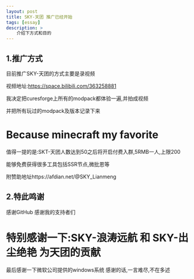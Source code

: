 ```yaml
---
layout: post
title: SKY-天团 推广已经开始
tags: [essay]
description: >
    介绍下方式和目的
---
```


## 1.推广方式
目前推广SKY-天团的方式主要是录视频

视频地址:https://space.bilibili.com/363258881

我决定把curesforge上所有的modpack都体验一遍,并拍成视频

并把所有玩过的modpack及版本记录下来

# Because minecraft my favorite

值得一提的是:SKT-天团人数达到50之后将开启付费入群,5RMB一人,上限200

能够免费获得很多工具包括SSR节点,微批恩等

附赞助地址https://afdian.net/@SKY_Lianmeng


## 2.特此鸣谢
感谢GitHub
感谢我的支持者们
# 特别感谢一下:SKY-浪涛远航 和 SKY-出尘绝艳 为天团的贡献
最后感谢一下微软公司提供的windows系统
感谢的话,一言难尽,不在多述
